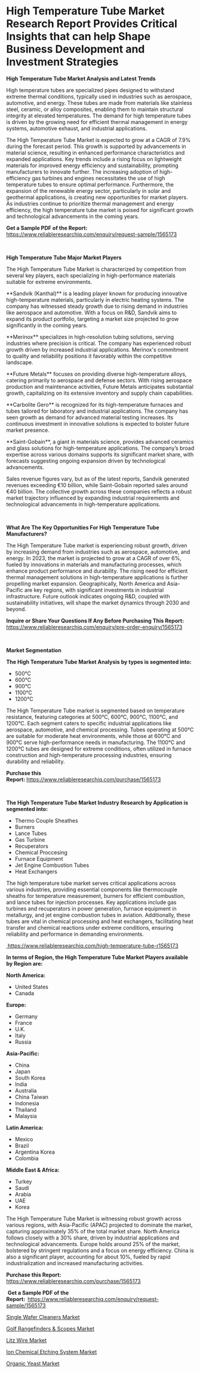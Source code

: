 <p><h1>High Temperature Tube Market Research Report Provides Critical Insights that can help Shape Business Development and Investment Strategies</h1></p><p><strong>High Temperature Tube Market Analysis and Latest Trends</strong></p>
<p><p>High temperature tubes are specialized pipes designed to withstand extreme thermal conditions, typically used in industries such as aerospace, automotive, and energy. These tubes are made from materials like stainless steel, ceramic, or alloy composites, enabling them to maintain structural integrity at elevated temperatures. The demand for high temperature tubes is driven by the growing need for efficient thermal management in energy systems, automotive exhaust, and industrial applications.</p><p>The High Temperature Tube Market is expected to grow at a CAGR of 7.9% during the forecast period. This growth is supported by advancements in material science, resulting in enhanced performance characteristics and expanded applications. Key trends include a rising focus on lightweight materials for improved energy efficiency and sustainability, prompting manufacturers to innovate further. The increasing adoption of high-efficiency gas turbines and engines necessitates the use of high temperature tubes to ensure optimal performance. Furthermore, the expansion of the renewable energy sector, particularly in solar and geothermal applications, is creating new opportunities for market players. As industries continue to prioritize thermal management and energy efficiency, the high temperature tube market is poised for significant growth and technological advancements in the coming years.</p></p>
<p><strong>Get a Sample PDF of the Report:&nbsp;</strong> <a href="https://www.reliableresearchiq.com/enquiry/request-sample/1565173?utm_campaign=1159&utm_medium=2&utm_source=Github&utm_content=ia&utm_term=31032025&utm_id=high-temperature-tube">https://www.reliableresearchiq.com/enquiry/request-sample/1565173</a></p>
<p>&nbsp;</p>
<p><strong>High Temperature Tube Major Market Players</strong></p>
<p><p>The High Temperature Tube Market is characterized by competition from several key players, each specializing in high-performance materials suitable for extreme environments. </p><p>**Sandvik (Kanthal)** is a leading player known for producing innovative high-temperature materials, particularly in electric heating systems. The company has witnessed steady growth due to rising demand in industries like aerospace and automotive. With a focus on R&D, Sandvik aims to expand its product portfolio, targeting a market size projected to grow significantly in the coming years.</p><p>**Merinox** specializes in high-resolution tubing solutions, serving industries where precision is critical. The company has experienced robust growth driven by increased industrial applications. Merinox's commitment to quality and reliability positions it favorably within the competitive landscape.</p><p>**Future Metals** focuses on providing diverse high-temperature alloys, catering primarily to aerospace and defense sectors. With rising aerospace production and maintenance activities, Future Metals anticipates substantial growth, capitalizing on its extensive inventory and supply chain capabilities.</p><p>**Carbolite Gero** is recognized for its high-temperature furnaces and tubes tailored for laboratory and industrial applications. The company has seen growth as demand for advanced material testing increases. Its continuous investment in innovative solutions is expected to bolster future market presence.</p><p>**Saint-Gobain**, a giant in materials science, provides advanced ceramics and glass solutions for high-temperature applications. The company’s broad expertise across various domains supports its significant market share, with forecasts suggesting ongoing expansion driven by technological advancements.</p><p>Sales revenue figures vary, but as of the latest reports, Sandvik generated revenues exceeding €10 billion, while Saint-Gobain reported sales around €40 billion. The collective growth across these companies reflects a robust market trajectory influenced by expanding industrial requirements and technological advancements in high-temperature applications.</p></p>
<p>&nbsp;</p>
<p><strong>What Are The Key Opportunities For High Temperature Tube Manufacturers?</strong></p>
<p><p>The High Temperature Tube market is experiencing robust growth, driven by increasing demand from industries such as aerospace, automotive, and energy. In 2023, the market is projected to grow at a CAGR of over 6%, fueled by innovations in materials and manufacturing processes, which enhance product performance and durability. The rising need for efficient thermal management solutions in high-temperature applications is further propelling market expansion. Geographically, North America and Asia-Pacific are key regions, with significant investments in industrial infrastructure. Future outlook indicates ongoing R&D, coupled with sustainability initiatives, will shape the market dynamics through 2030 and beyond.</p></p>
<p><strong>Inquire or Share Your Questions If Any Before Purchasing This Report:</strong> <a href="https://www.reliableresearchiq.com/enquiry/pre-order-enquiry/1565173?utm_campaign=1159&utm_medium=2&utm_source=Github&utm_content=ia&utm_term=31032025&utm_id=high-temperature-tube">https://www.reliableresearchiq.com/enquiry/pre-order-enquiry/1565173</a></p>
<p>&nbsp;</p>
<p><strong>Market Segmentation</strong></p>
<p><strong>The High Temperature Tube Market Analysis by types is segmented into:</strong></p>
<p><ul><li>500°C</li><li>600°C</li><li>900°C</li><li>1100°C</li><li>1200°C</li></ul></p>
<p><p>The High Temperature Tube market is segmented based on temperature resistance, featuring categories at 500°C, 600°C, 900°C, 1100°C, and 1200°C. Each segment caters to specific industrial applications like aerospace, automotive, and chemical processing. Tubes operating at 500°C are suitable for moderate heat environments, while those at 600°C and 900°C serve high-performance needs in manufacturing. The 1100°C and 1200°C tubes are designed for extreme conditions, often utilized in furnace construction and high-temperature processing industries, ensuring durability and reliability.</p></p>
<p><strong>Purchase this Report:&nbsp;</strong><a href="https://www.reliableresearchiq.com/purchase/1565173?utm_campaign=1159&utm_medium=2&utm_source=Github&utm_content=ia&utm_term=31032025&utm_id=high-temperature-tube">https://www.reliableresearchiq.com/purchase/1565173</a></p>
<p>&nbsp;</p>
<p><strong>The High Temperature Tube Market Industry Research by Application is segmented into:</strong></p>
<p><ul><li>Thermo Couple Sheathes</li><li>Burners</li><li>Lance Tubes</li><li>Gas Turbine</li><li>Recuperators</li><li>Chemical Proccesing</li><li>Furnace Equipment</li><li>Jet Engine Combustion Tubes</li><li>Heat Exchangers</li></ul></p>
<p><p>The high temperature tube market serves critical applications across various industries, providing essential components like thermocouple sheaths for temperature measurement, burners for efficient combustion, and lance tubes for injection processes. Key applications include gas turbines and recuperators in power generation, furnace equipment in metallurgy, and jet engine combustion tubes in aviation. Additionally, these tubes are vital in chemical processing and heat exchangers, facilitating heat transfer and chemical reactions under extreme conditions, ensuring reliability and performance in demanding environments.</p></p>
<p><a href="https://www.reliableresearchiq.com/high-temperature-tube-r1565173?utm_campaign=1159&utm_medium=2&utm_source=Github&utm_content=ia&utm_term=31032025&utm_id=high-temperature-tube">&nbsp;https://www.reliableresearchiq.com/high-temperature-tube-r1565173</a></p>
<p><strong>In terms of Region, the High Temperature Tube Market Players available by Region are:</strong></p>
<p>
    <p> <strong> North America: </strong>
        <ul>
            <li>United States</li>
            <li>Canada</li>
        </ul>
        </p> 
    <p> <strong> Europe: </strong>
        <ul>
            <li>Germany</li>
            <li>France</li>
            <li>U.K.</li>
            <li>Italy</li>
            <li>Russia</li>
        </ul>
        </p> 
    <p> <strong> Asia-Pacific: </strong>
        <ul>
            <li>China</li>
            <li>Japan</li>
            <li>South Korea</li>
            <li>India</li>
            <li>Australia</li>
            <li>China Taiwan</li>
            <li>Indonesia</li>
            <li>Thailand</li>
            <li>Malaysia</li>
        </ul>
        </p> 
    <p> <strong> Latin America: </strong>
        <ul>
            <li>Mexico</li>
            <li>Brazil</li>
            <li>Argentina Korea</li>
            <li>Colombia</li>
        </ul>
        </p> 
    <p> <strong> Middle East & Africa: </strong>
        <ul>
            <li>Turkey</li>
            <li>Saudi</li>
            <li>Arabia</li>
            <li>UAE</li>
            <li>Korea</li>
        </ul>
    </p>
    </p>
<p><p>The High Temperature Tube Market is witnessing robust growth across various regions, with Asia-Pacific (APAC) projected to dominate the market, capturing approximately 35% of the total market share. North America follows closely with a 30% share, driven by industrial applications and technological advancements. Europe holds around 25% of the market, bolstered by stringent regulations and a focus on energy efficiency. China is also a significant player, accounting for about 10%, fueled by rapid industrialization and increased manufacturing activities. </p></p>
<p><strong>Purchase this Report: </strong><a href="https://www.reliableresearchiq.com/purchase/1565173?utm_campaign=1159&utm_medium=2&utm_source=Github&utm_content=ia&utm_term=31032025&utm_id=high-temperature-tube">https://www.reliableresearchiq.com/purchase/1565173</a></p>
<p>&nbsp;<strong>Get a Sample PDF of the Report:&nbsp;&nbsp;</strong><a href="https://www.reliableresearchiq.com/enquiry/request-sample/1565173?utm_campaign=1159&utm_medium=2&utm_source=Github&utm_content=ia&utm_term=31032025&utm_id=high-temperature-tube">https://www.reliableresearchiq.com/enquiry/request-sample/1565173</a></p>
<p><strong></strong></p>
<p><p><a href="https://www.linkedin.com/pulse/single-wafer-cleaners-market-industry-landscape-growth-trajectories-hftif?utm_campaign=1159&utm_medium=2&utm_source=Github&utm_content=ia&utm_term=31032025&utm_id=high-temperature-tube">Single Wafer Cleaners Market</a></p><p><a href="https://www.linkedin.com/pulse/golf-rangefinders-scopes-market-analysis-industry-share-trends-9piif?utm_campaign=1159&utm_medium=2&utm_source=Github&utm_content=ia&utm_term=31032025&utm_id=high-temperature-tube">Golf Rangefinders & Scopes Market</a></p><p><a href="https://github.com/tamerlgwilt/Market-Research-Report-List-1/blob/main/litz-wire-market.md?utm_campaign=1159&utm_medium=2&utm_source=Github&utm_content=ia&utm_term=31032025&utm_id=high-temperature-tube">Litz Wire Market</a></p><p><a href="https://www.linkedin.com/pulse/ion-chemical-etching-system-market-size-expanding-rapidly-dylwf?utm_campaign=1159&utm_medium=2&utm_source=Github&utm_content=ia&utm_term=31032025&utm_id=high-temperature-tube">Ion Chemical Etching System Market</a></p><p><a href="https://github.com/gorbaicodaro/Market-Research-Report-List-1/blob/main/organic-yeast-market.md?utm_campaign=1159&utm_medium=2&utm_source=Github&utm_content=ia&utm_term=31032025&utm_id=high-temperature-tube">Organic Yeast Market</a></p></p>